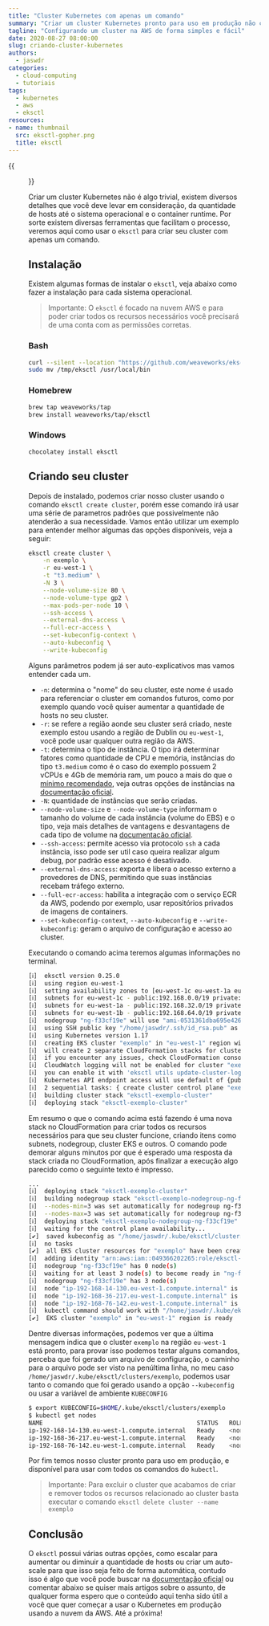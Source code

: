 ```yaml
---
title: "Cluster Kubernetes com apenas um comando"
summary: "Criar um cluster Kubernetes pronto para uso em produção não costuma ser simples, veja como criar um cluster usando apenas um único comando."
tagline: "Configurando um cluster na AWS de forma simples e fácil"
date: 2020-08-27 08:00:00
slug: criando-cluster-kubernetes
authors:
  - jaswdr
categories:
  - cloud-computing
  - tutoriais
tags:
  - kubernetes
  - aws
  - eksctl
resources:
- name: thumbnail
  src: eksctl-gopher.png
  title: eksctl
---
```


{{<figure src="/images/posts/eksctl-gopher.png" alt="logo eksctl">}}

Criar um cluster Kubernetes não é algo trivial, existem diversos detalhes que você deve levar em consideração, da quantidade de hosts até o sistema operacional e o container runtime. Por sorte existem diversas ferramentas que facilitam o processo, veremos aqui como usar o `eksctl` para criar seu cluster com apenas um comando.

## Instalação

Existem algumas formas de instalar o `eksctl`, veja abaixo como fazer a instalação para cada sistema operacional.

> Importante: O `eksctl` é focado na nuvem AWS e para poder criar todos os recursos necessários você precisará de uma conta com as permissões corretas.

### Bash

```bash
curl --silent --location "https://github.com/weaveworks/eksctl/releases/latest/download/eksctl_$(uname -s)_amd64.tar.gz" | tar xz -C /tmp
sudo mv /tmp/eksctl /usr/local/bin
```

### Homebrew

```bash
brew tap weaveworks/tap
brew install weaveworks/tap/eksctl
```

### Windows

```
chocolatey install eksctl
```

## Criando seu cluster

Depois de instalado, podemos criar nosso cluster usando o comando `eksctl create cluster`, porém esse comando irá usar uma série de parametros padrões que possivelmente não atenderão a sua necessidade. Vamos então utilizar um exemplo para entender melhor algumas das opções disponíveis, veja a seguir:

```bash
eksctl create cluster \
    -n exemplo \
    -r eu-west-1 \
    -t "t3.medium" \
    -N 3 \
    --node-volume-size 80 \
    --node-volume-type gp2 \
    --max-pods-per-node 10 \
    --ssh-access \
    --external-dns-access \
    --full-ecr-access \
    --set-kubeconfig-context \
    --auto-kubeconfig \
    --write-kubeconfig
```

Alguns parâmetros podem já ser auto-explicativos mas vamos entender cada um.

- `-n`: determina o "nome" do seu cluster, este nome é usado para referenciar o cluster em comandos futuros, como por exemplo quando você quiser aumentar a quantidade de hosts no seu cluster.
- `-r`: se refere a região aonde seu cluster será criado, neste exemplo estou usando a região de Dublin ou `eu-west-1`, você pode usar qualquer outra região da AWS.
- `-t`: determina o tipo de instância. O tipo irá determinar fatores como quantidade de CPU e memória, instâncias do tipo `t3.medium` como é o caso do exemplo possuem 2 vCPUs e 4Gb de memória ram, um pouco a mais do que o [mínimo recomendado](https://kubernetes.io/docs/setup/production-environment/tools/kubeadm/install-kubeadm/), veja outras opções de instâncias na [documentação oficial](https://aws.amazon.com/ec2/instance-types/).
- `-N`: quantidade de instâncias que serão criadas.
- `--node-volume-size` e `--node-volume-type` informam o tamanho do volume de cada instância (volume do EBS) e o tipo, veja mais detalhes de vantagens e desvantagens de cada tipo de volume na [documentação oficial](https://docs.aws.amazon.com/AWSEC2/latest/UserGuide/ebs-volume-types.html).
- `--ssh-access`: permite acesso via protocolo `ssh` a cada instância, isso pode ser util caso queira realizar algum debug, por padrão esse acesso é desativado.
- `--external-dns-access`: exporta e libera o acesso externo a provedores de DNS, permitindo que suas instâncias recebam tráfego externo. 
- `--full-ecr-access`: habilita a integração com o serviço ECR da AWS, podendo por exemplo, usar repositórios privados de imagens de containers.
- `--set-kubeconfig-context`, `--auto-kubeconfig` e `--write-kubeconfig`: geram o arquivo de configuração e acesso ao cluster.

Executando o comando acima teremos algumas informações no terminal.

```bash
[ℹ]  eksctl version 0.25.0
[ℹ]  using region eu-west-1
[ℹ]  setting availability zones to [eu-west-1c eu-west-1a eu-west-1b]
[ℹ]  subnets for eu-west-1c - public:192.168.0.0/19 private:192.168.96.0/19
[ℹ]  subnets for eu-west-1a - public:192.168.32.0/19 private:192.168.128.0/19
[ℹ]  subnets for eu-west-1b - public:192.168.64.0/19 private:192.168.160.0/19
[ℹ]  nodegroup "ng-f33cf19e" will use "ami-0531361dba695e426" [AmazonLinux2/1.17]
[ℹ]  using SSH public key "/home/jaswdr/.ssh/id_rsa.pub" as "eksctl-exemplo-nodegroup-ng-f33cf19e-ff:ff:ff:ff:ff:ff:ff:ff:ff:ff:ff:ff:ff:ff:ff:ff"
[ℹ]  using Kubernetes version 1.17
[ℹ]  creating EKS cluster "exemplo" in "eu-west-1" region with un-managed nodes
[ℹ]  will create 2 separate CloudFormation stacks for cluster itself and the initial nodegroup
[ℹ]  if you encounter any issues, check CloudFormation console or try 'eksctl utils describe-stacks --region=eu-west-1 --cluster=exemplo'
[ℹ]  CloudWatch logging will not be enabled for cluster "exemplo" in "eu-west-1"
[ℹ]  you can enable it with 'eksctl utils update-cluster-logging --region=eu-west-1 --cluster=exemplo'
[ℹ]  Kubernetes API endpoint access will use default of {publicAccess=true, privateAccess=false} for cluster "exemplo" in "eu-west-1"
[ℹ]  2 sequential tasks: { create cluster control plane "exemplo", 2 sequential sub-tasks: { no tasks, create nodegroup "ng-f33cf19e" } }
[ℹ]  building cluster stack "eksctl-exemplo-cluster"
[ℹ]  deploying stack "eksctl-exemplo-cluster"
```

Em resumo o que o comando acima está fazendo é uma nova stack no CloudFormation para criar todos os recursos necessários para que seu cluster funcione, criando itens como subnets, nodegroup, cluster EKS e outros. O comando pode demorar alguns minutos por que é esperado uma resposta da stack criada no CloudFormation, após finalizar a execução algo parecido como o seguinte texto é impresso.

```bash
...
[ℹ]  deploying stack "eksctl-exemplo-cluster"
[ℹ]  building nodegroup stack "eksctl-exemplo-nodegroup-ng-f33cf19e"
[ℹ]  --nodes-min=3 was set automatically for nodegroup ng-f33cf19e
[ℹ]  --nodes-max=3 was set automatically for nodegroup ng-f33cf19e
[ℹ]  deploying stack "eksctl-exemplo-nodegroup-ng-f33cf19e"
[ℹ]  waiting for the control plane availability...
[✔]  saved kubeconfig as "/home/jaswdr/.kube/eksctl/clusters/exemplo"
[ℹ]  no tasks
[✔]  all EKS cluster resources for "exemplo" have been created
[ℹ]  adding identity "arn:aws:iam::049366202265:role/eksctl-exemplo-nodegroup-ng-f33cf-NodeInstanceRole-1A3862T8QOQW5" to auth ConfigMap
[ℹ]  nodegroup "ng-f33cf19e" has 0 node(s)
[ℹ]  waiting for at least 3 node(s) to become ready in "ng-f33cf19e"
[ℹ]  nodegroup "ng-f33cf19e" has 3 node(s)
[ℹ]  node "ip-192-168-14-130.eu-west-1.compute.internal" is ready
[ℹ]  node "ip-192-168-36-217.eu-west-1.compute.internal" is ready
[ℹ]  node "ip-192-168-76-142.eu-west-1.compute.internal" is ready
[ℹ]  kubectl command should work with "/home/jaswdr/.kube/eksctl/clusters/exemplo", try 'kubectl --kubeconfig=/home/jaswdr/.kube/eksctl/clusters/exemplo get nodes'
[✔]  EKS cluster "exemplo" in "eu-west-1" region is ready
```

Dentre diversas informações, podemos ver que a última mensagem indica que o cluster `exemplo` na região `eu-west-1` está pronto, para provar isso podemos testar alguns comandos, perceba que foi gerado um arquivo de configuração, o caminho para o arquivo pode ser visto na penúltima linha, no meu caso `/home/jaswdr/.kube/eksctl/clusters/exemplo`, podemos usar tanto o comando que foi gerado usando a opção `--kubeconfig` ou usar a variável de ambiente `KUBECONFIG`

```bash
$ export KUBECONFIG=$HOME/.kube/eksctl/clusters/exemplo
$ kubectl get nodes
NAME                                           STATUS   ROLES    AGE   VERSION
ip-192-168-14-130.eu-west-1.compute.internal   Ready    <none>   15m   v1.17.9-eks-4c6976
ip-192-168-36-217.eu-west-1.compute.internal   Ready    <none>   15m   v1.17.9-eks-4c6976
ip-192-168-76-142.eu-west-1.compute.internal   Ready    <none>   15m   v1.17.9-eks-4c6976s
```

Por fim temos nosso cluster pronto para uso em produção, e disponível para usar com todos os comandos do `kubectl`.

> Importante: Para excluir o cluster que acabamos de criar e remover todos os recursos relacionado ao cluster basta executar o comando `eksctl delete cluster --name exemplo`

## Conclusão

O `eksctl` possui várias outras opções, como escalar para aumentar ou diminuir a quantidade de hosts ou criar um auto-scale para que isso seja feito de forma automática, contudo isso é algo que você pode buscar na [documentação oficial](https://eksctl.io/) ou comentar abaixo se quiser mais artigos sobre o assunto, de qualquer forma espero que o conteúdo aqui tenha sido útil a você que quer começar a usar o Kubernetes em produção usando a nuvem da AWS. Até a próxima!
